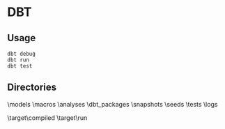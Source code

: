 # DBT

## Usage

```
dbt debug
dbt run
dbt test
```

## Directories

\models
\macros
\analyses
\dbt_packages
\snapshots
\seeds
\tests
\logs

\target\compiled
\target\run
